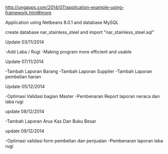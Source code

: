 http://ungapps.com/2014/07/application-example-using-framework.html#more

Application using Netbeans 8.0.1 and database MySQL

create database nar_stainless_steel and import "nar_stainless_steel.sql"

Update 03/11/2014

-Add Laba / Rugi
-Making program more efficient and usable

Update 07/11/2014

-Tambah Laporan Barang
-Tambah Laporan Supplier
-Tambah Laporan pembelian harian

Update 05/12/2014

-Optimasi Validasi bagian Master
-Pembenaran Report laporan neraca dan laba rugi

update 08/12/2014

-Tambah Laporan Arus Kas Dan Buku Besar

update 09/12/2014

-Optimasi validasi form pembelian dan penjualan
-Pembenaran laporan laba rugi
